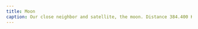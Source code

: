 ```yaml
---
title: Moon
caption: Our close neighbor and satellite, the moon. Distance 384.400 KM. Captured: 2025-07-02
---
```

